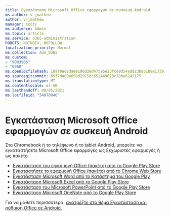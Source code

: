 ```yaml
---
title: Εγκατάσταση Microsoft Office εφαρμογών σε συσκευή Android
ms.author: v-jmathew
author: v-jmathew
manager: scotv
ms.audience: Admin
ms.topic: article
ms.service: o365-administration
ROBOTS: NOINDEX, NOFOLLOW
localization_priority: Normal
ms.collection: Adm_O365
ms.custom:
- "9003905"
- "6960"
ms.openlocfilehash: 169f9ad8da8e196d28d47595e23fce9d54ad82388b1b8e173971663b3d83d3f4
ms.sourcegitcommit: b5f7da89a650d2915dc652449623c78be6247175
ms.translationtype: MT
ms.contentlocale: el-GR
ms.lasthandoff: 08/05/2021
ms.locfileid: "54078046"
---
```

# <a name="install-microsoft-office-apps-on-an-android-device"></a>Εγκατάσταση Microsoft Office εφαρμογών σε συσκευή Android

Στο Chromebook ή το τηλέφωνο ή το tablet Android, μπορείτε να εγκαταστήσετε Microsoft Office εφαρμογές ως ξεχωριστές εφαρμογές ή ως πακέτο.

- [Εγκατάσταση του εφαρμογή Office (πακέτο) από το Google Play Store](https://go.microsoft.com/fwlink/?linkid=2137009)
- [Εγκαταστήστε το εφαρμογή Office (πακέτο) από το Chrome Web Store](https://go.microsoft.com/fwlink/?linkid=2137212)
- [Εγκατάσταση Microsoft Word από το Κατάστημα του Google Play](https://go.microsoft.com/fwlink/?linkid=2136994)
- [Εγκατάσταση Microsoft Excel από το Google Play Store](https://go.microsoft.com/fwlink/?linkid=2137120)
- [Εγκατάσταση του Microsoft PowerPoint από το Google Play Store](https://go.microsoft.com/fwlink/?linkid=2137121)
- [Εγκατάσταση Microsoft OneNote από το Google Play Store](https://go.microsoft.com/fwlink/?linkid=2137211)

Για να μάθετε περισσότερα, [ανατρέξτε στο θέμα Εγκατάσταση και ρύθμιση Office σε Android.](https://go.microsoft.com/fwlink/?linkid=2135287)

